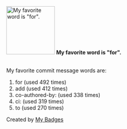 <img src="https://my-badges.github.io/my-badges/favorite-word.png" alt="My favorite word is &quot;for&quot;." title="My favorite word is &quot;for&quot;." width="128">
<strong>My favorite word is &quot;for&quot;.</strong>
<br><br>

My favorite commit message words are:

1. for (used 492 times)
2. add (used 412 times)
3. co-authored-by: (used 338 times)
4. ci: (used 319 times)
5. to (used 270 times)


Created by <a href="https://github.com/my-badges/my-badges">My Badges</a>
